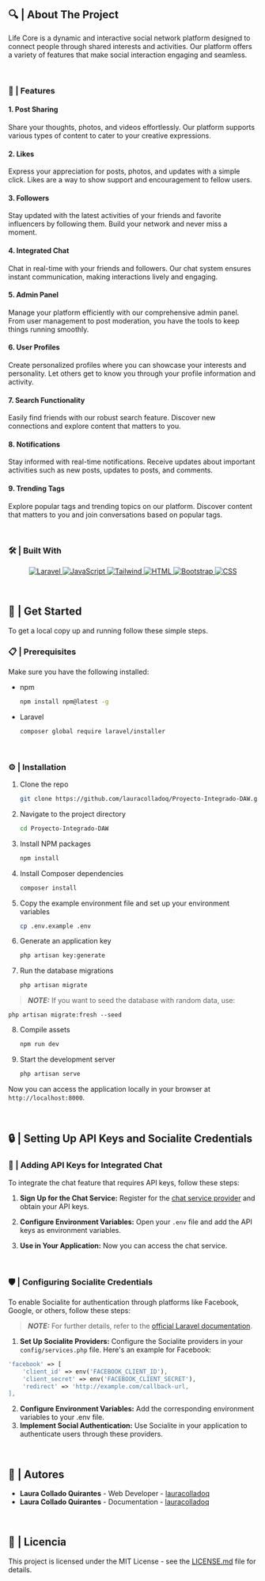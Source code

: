 <!-- ABOUT THE PROJECT -->

## 🔍 | About The Project
Life Core is a dynamic and interactive social network platform designed to connect people through shared interests and activities. Our platform offers a variety of features that make social interaction engaging and seamless.

<p align="center">
  <a href="http://lifecore.3utilities.com">
  </a>
</p>

<br>

### 🌟 | Features

#### 1. Post Sharing

Share your thoughts, photos, and videos effortlessly. Our platform supports various types of content to cater to your creative expressions.

#### 2. Likes

Express your appreciation for posts, photos, and updates with a simple click. Likes are a way to show support and encouragement to fellow users.

#### 3. Followers

Stay updated with the latest activities of your friends and favorite influencers by following them. Build your network and never miss a moment.

#### 4. Integrated Chat

Chat in real-time with your friends and followers. Our chat system ensures instant communication, making interactions lively and engaging.

#### 5. Admin Panel

Manage your platform efficiently with our comprehensive admin panel. From user management to post moderation, you have the tools to keep things running smoothly.

#### 6. User Profiles

Create personalized profiles where you can showcase your interests and personality. Let others get to know you through your profile information and activity.

#### 7. Search Functionality

Easily find friends with our robust search feature. Discover new connections and explore content that matters to you.

#### 8. Notifications

Stay informed with real-time notifications. Receive updates about important activities such as new posts, updates to posts, and comments.

#### 9. Trending Tags

Explore popular tags and trending topics on our platform. Discover content that matters to you and join conversations based on popular tags.

<br>

### 🛠️ | Built With

<p align="center">
  <a href="https://laravel.com">
    <img src="https://img.shields.io/badge/laravel-%23FF2D20.svg?style=for-the-badge&logo=laravel&logoColor=white" alt="Laravel">
  </a>
  <a href="https://www.javascript.com">
    <img src="https://img.shields.io/badge/javascript-%23323330.svg?style=for-the-badge&logo=javascript&logoColor=%23F7DF1E" alt="JavaScript">
  </a>
  <a href="https://tailwindcss.com">
    <img src="https://img.shields.io/badge/tailwindcss-%2338B2AC.svg?style=for-the-badge&logo=tailwind-css&logoColor=white" alt="Tailwind">
  </a>
  <a href="https://developer.mozilla.org/en-US/docs/Web/Guide/HTML/HTML5">
    <img src="https://img.shields.io/badge/html5-%23E34F26.svg?style=for-the-badge&logo=html5&logoColor=white" alt="HTML">
  </a>
  <a href="https://getbootstrap.com">
    <img src="https://img.shields.io/badge/bootstrap-%238511FA.svg?style=for-the-badge&logo=bootstrap&logoColor=white" alt="Bootstrap">
  </a>
  <a href="https://www.w3.org/Style/CSS/Overview.en.html">
    <img src="https://img.shields.io/badge/CSScss-%2338B2AC.svg?style=for-the-badge&logo=CSS-css&logoColor=white" alt="CSS">
  </a>
</p>

<br>

## 🚀 | Get Started

To get a local copy up and running follow these simple steps.

### 📋 | Prerequisites

Make sure you have the following installed:

-   npm

    ```sh
    npm install npm@latest -g

    ```

-   Laravel
    ```sh
    composer global require laravel/installer
    ```

<br>

### ⚙️ | Installation
1. Clone the repo
   
    ```sh
    git clone https://github.com/lauracolladoq/Proyecto-Integrado-DAW.git

    ```
2. Navigate to the project directory
   
    ```sh
    cd Proyecto-Integrado-DAW

    ```
3. Install NPM packages
   
    ```sh
    npm install

    ```
4. Install Composer dependencies
   
    ```sh
    composer install

    ```
5. Copy the example environment file and set up your environment variables
   
    ```sh
    cp .env.example .env

    ```
6. Generate an application key
   
    ```sh
    php artisan key:generate

    ```
7. Run the database migrations
   
    ```sh
    php artisan migrate

    ```
> **_NOTE:_**  If you want to seed the database with random data, use:

    php artisan migrate:fresh --seed
8. Compile assets
   
    ```sh
    npm run dev

    ```
9. Start the development server
   
    ```sh
    php artisan serve

    ```
Now you can access the application locally in your browser at `http://localhost:8000`.

<br>

## 🔒 | Setting Up API Keys and Socialite Credentials

### 🔑 | Adding API Keys for Integrated Chat

To integrate the chat feature that requires API keys, follow these steps:

1. **Sign Up for the Chat Service:** Register for the [chat service provider](https://pusher.com/ ) and obtain your API keys.

2. **Configure Environment Variables:** Open your `.env` file and add the API keys as environment variables.

3. **Use in Your Application:** Now you can access the chat service.

<br>

### 🛡️ | Configuring Socialite Credentials

To enable Socialite for authentication through platforms like Facebook, Google, or others, follow these steps:
> **_NOTE:_**  For further details, refer to the [official Laravel documentation](https://laravel.com/docs/11.x/socialite).

1. **Set Up Socialite Providers:** Configure the Socialite providers in your `config/services.php` file. Here's an example for Facebook:

```php
'facebook' => [
    'client_id' => env('FACEBOOK_CLIENT_ID'),
    'client_secret' => env('FACEBOOK_CLIENT_SECRET'),
    'redirect' => 'http://example.com/callback-url,
],
```
2. **Configure Environment Variables:** Add the corresponding environment variables to your .env file.
3. **Implement Social Authentication:** Use Socialite in your application to authenticate users through these providers. 

<br>

## 👥 | Autores

- **Laura Collado Quirantes** - Web Developer - [lauracolladoq](https://github.com/lauracolladoq)
- **Laura Collado Quirantes** - Documentation - [lauracolladoq](https://github.com/lauracolladoq)

<br>

## 📜 | Licencia

This project is licensed under the MIT License - see the [LICENSE.md](LICENSE.md) file for details.
